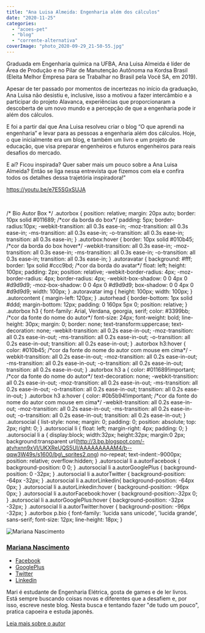 ```yaml
---
title: "Ana Luisa Almeida: Engenharia além dos cálculos"
date: "2020-11-25"
categories: 
  - "acoes-pet"
  - "blog"
  - "corrente-alternativa"
coverImage: "photo_2020-09-29_21-50-55.jpg"
---
```


Graduada em Engenharia química na UFBA, Ana Luisa Almeida é líder de Área de Produção e no Pilar de Manutenção Autônoma na Kordsa Brasil (Eleita Melhor Empresa para se Trabalhar no Brasil pela Você SA, em 2019).

Apesar de ter passado por momentos de incertezas no início da graduação, Ana Luisa não desistiu e, inclusive, isso a motivou a fazer intercâmbio e a participar do projeto Alavanca, experiências que proporcionaram a descoberta de um novo mundo e a percepção de que a engenharia pode ir além dos cálculos.

E foi a partir daí que Ana Luisa resolveu criar o blog “O que aprendi na engenharia” e levar para as pessoas a engenharia além dos cálculos. Hoje, o que inicialmente era um blog, e também um livro e um projeto de educação, que visa preparar engenheiros e futuros engenheiros para reais desafios do mercado.

E aí? Ficou inspirada? Quer saber mais um pouco sobre a Ana Luisa Almeida? Então se liga nessa entrevista que fizemos com ela e confira todos os detalhes dessa trajetória inspiradora!"

https://youtu.be/e7E5SGxSUJA

 

/\* Bio Autor Box \*/ .autorbox { position: relative; margin: 20px auto; border: 10px solid #011689; /\*cor da borda do box\*/ padding: 5px; border-radius:10px; -webkit-transition: all 0.3s ease-in; -moz-transition: all 0.3s ease-in; -ms-transition: all 0.3s ease-in; -o-transition: all 0.3s ease-in; transition: all 0.3s ease-in; } .autorbox:hover { border: 10px solid #010b45; /\*cor da borda do box hover\*/ -webkit-transition: all 0.3s ease-in; -moz-transition: all 0.3s ease-in; -ms-transition: all 0.3s ease-in; -o-transition: all 0.3s ease-in; transition: all 0.3s ease-in; } .autoravatar { background: #fff; border: 1px solid #ccc9bd; /\*cor da borda do avatar\*/ float: left; height: 100px; padding: 2px; position: relative; -webkit-border-radius: 4px; -moz-border-radius: 4px; border-radius: 4px; -webkit-box-shadow: 0 0 4px 0 #d9d9d9; -moz-box-shadow: 0 0 4px 0 #d9d9d9; box-shadow: 0 0 4px 0 #d9d9d9; width: 100px; } .autoravatar img { height: 100px; width: 100px; } .autorcontent { margin-left: 120px; } .autorhead { border-bottom: 1px solid #ddd; margin-bottom: 12px; padding: 0 160px 5px 0; position: relative; } .autorbox h3 { font-family: Arial, Verdana, georgia, serif; color: #3399bb; /\*cor da fonte do nome do autor\*/ font-size: 24px; font-weight: bold; line-height: 30px; margin: 0; border: none; text-transform:uppercase; text-decoration: none; -webkit-transition: all 0.2s ease-in-out; -moz-transition: all 0.2s ease-in-out; -ms-transition: all 0.2s ease-in-out; -o-transition: all 0.2s ease-in-out; transition: all 0.2s ease-in-out; } .autorbox h3:hover { color: #010b45; /\*cor da fonte do nome do autor com mouse em cima\*/ -webkit-transition: all 0.2s ease-in-out; -moz-transition: all 0.2s ease-in-out; -ms-transition: all 0.2s ease-in-out; -o-transition: all 0.2s ease-in-out; transition: all 0.2s ease-in-out; } .autorbox h3 a { color: #011689!important; /\*cor da fonte do nome do autor\*/ text-decoration: none; -webkit-transition: all 0.2s ease-in-out; -moz-transition: all 0.2s ease-in-out; -ms-transition: all 0.2s ease-in-out; -o-transition: all 0.2s ease-in-out; transition: all 0.2s ease-in-out; } .autorbox h3 a:hover { color: #0b5b94!important; /\*cor da fonte do nome do autor com mouse em cima\*/ -webkit-transition: all 0.2s ease-in-out; -moz-transition: all 0.2s ease-in-out; -ms-transition: all 0.2s ease-in-out; -o-transition: all 0.2s ease-in-out; transition: all 0.2s ease-in-out; } .autorsocial { list-style: none; margin: 0; padding: 0; position: absolute; top: 2px; right: 0; } .autorsocial li { float: left; margin-right: 4px; padding: 0; } .autorsocial li a { display:block; width:32px; height:32px; margin:0 2px; background:transparent url(http://3.bp.blogspot.com/-atvhxnn9xVI/UKXReUQS5UI/AAAAAAAAAM4/b--qqw3W49s/s1600/bg\_sprites2.png) no-repeat; text-indent:-9000px; position: relative; overflow:hidden; } .autorsocial li a.autorFacebook { background-position: 0 0; } .autorsocial li a.autorGooglePlus { background-position: 0 -32px; } .autorsocial li a.autorTwitter { background-position: -64px -32px; } .autorsocial li a.autorLinkedin{ background-position: -64px 0px; } .autorsocial li a.autorLinkedin:hover { background-position: -96px 0px; } .autorsocial li a.autorFacebook:hover { background-position:-32px 0; } .autorsocial li a.autorGooglePlus:hover { background-position: -32px -32px; } .autorsocial li a.autorTwitter:hover { background-position: -96px -32px; } .autorbox p.bio { font-family: 'lucida sans unicode', 'lucida grande', sans-serif; font-size: 12px; line-height: 18px; }

![Mariana Nascimento](http://www.peteletrica.eng.ufba.br/2017/wp-content/uploads/2019/11/marim.png)

### [Mariana Nascimento](http://www.peteletrica.eng.ufba.br/2017/mariana-nascimento/)

- [Facebook](# "Facebook")
- [GooglePlus](# "GooglePlus")
- [Twitter](# "Twitter")
- [Linkedin](# "Linkedin")

Mari é estudante de Engenharia Elétrica, gosta de games e de ler livros. Está sempre buscando coisas novas e diferentes que a desafiem e, por isso, escreve neste blog. Nesta busca e tentando fazer "de tudo um pouco", pratica capoeira e estuda japonês.

  
[Leia mais sobre o autor](http://www.peteletrica.eng.ufba.br/2017/mariana-nascimento/)
